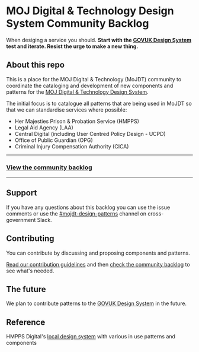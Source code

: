 # MOJ Digital & Technology Design System Community Backlog

When desiging a service you should. **Start with the [GOVUK Design System](https://design-system.service.gov.uk) test and iterate. Resist the urge to make a new thing.**

## About this repo

This is a place for the MOJ Digital & Technology (MoJDT) community to coordinate the cataloging and development of new components and patterns for the [MOJ Digital & Technology Design System](https://moj-design-system.herokuapp.com/).

The initial focus is to catalogue all patterns that are being used in MoJDT so that we can standardise services where possible:

* Her Majesties Prison & Probation Service (HMPPS)
* Legal Aid Agency (LAA)
* Central Digital (including User Centred Policy Design - UCPD)
* Office of Public Guardian (OPG)
* Criminal Injury Compensation Authority (CICA)

---

### **[View the community backlog](https://github.com/ministryofjustice/moj-design-system-backlog/projects/1)**

---

## Support

If you have any questions about this backlog you can use the issue comments or use the [#mojdt-design-patterns](https://mojdt.slack.com/messages/C68A08ZRR/) channel on cross-government Slack.


## Contributing

You can contribute by discussing and proposing components and patterns.

[Read our contribution guidelines](CONTRIBUTING.md) and then [check the community backlog](https://github.com/ministryofjustice/moj-design-system-backlog/projects/1) to see what's needed.

## The future

We plan to contribute patterns to the [GOVUK Design System](https://design-system.service.gov.uk) in the future.

## Reference

HMPPS Digital's [local design system](https://moj-pattern-library.herokuapp.com/#/) with various in use patterns and components









